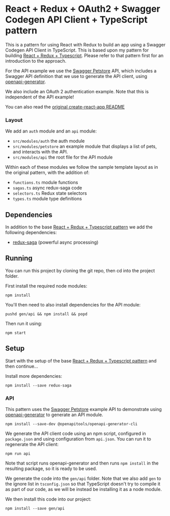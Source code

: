 # React + Redux + OAuth2 + Swagger Codegen API Client + TypeScript pattern

This is a pattern for using React with Redux to build an app using a Swagger Codegen API Client in TypeScript. This is based upon my pattern
for building [React + Redux + Typescript](https://github.com/karlvr/react-redux-typescript-pattern). Please refer to
that pattern first for an introduction to the approach.

For the API example we use the [Swagger Petstore](http://petstore.swagger.io/) API, which includes a Swagger API definition that we use to generate the API client, using [openapi-generator](https://github.com/openapitools/openapi-generator).

We also include an OAuth 2 authentication example. Note that this is independent of the API example!

You can also read the [original create-react-app README](README-CRA.md)

### Layout

We add an `auth` module and an `api` module:

* `src/modules/auth` the auth module
* `src/modules/petstore` an example module that displays a list of pets, and interacts with the API.
* `src/modules/api` the root file for the API module

Within each of these modules we follow the sample template layout as in the original pattern, with the addition
of:

* `functions.ts` module functions
* `sagas.ts` async redux-saga code
* `selectors.ts` Redux state selectors
* `types.ts` module type definitions

## Dependencies

In addition to the base [React + Redux + Typescript pattern](https://github.com/karlvr/react-redux-typescript-pattern) we add
the following dependencies:

* [redux-saga](https://redux-saga.js.org) (powerful async processing)

## Running

You can run this project by cloning the git repo, then cd into the project folder.

First install the required node modules:

```
npm install
```

You'll then need to also install dependencies for the API module:

```
pushd gen/api && npm install && popd
```

Then run it using:

```
npm start
```

## Setup

Start with the setup of the base [React + Redux + Typescript pattern](https://github.com/karlvr/react-redux-typescript-pattern) and then
continue...

Install more dependencies:

```
npm install --save redux-saga
```

### API

This pattern uses the [Swagger Petstore](http://petstore.swagger.io/) example API to demonstrate using [openapi-generator](https://github.com/openapitools/openapi-generator) to generate an API module.

```
npm install --save-dev @openapitools/openapi-generator-cli
```

We generate the API client code using an npm script, configured in `package.json` and using configuration from `api.json`. You can run it to regenerate the API client:

```
npm run api
```

Note that script runs openapi-generator and then runs `npm install` in the resulting package, so it is ready to be used.

We generate the code into the `gen/api` folder. Note that we also add `gen` to the ignore list in `tsconfig.json` so that TypeScript doesn't try to compile it as part of our code, as we will be instead be installing it as a node module.

We then install this code into our project:

```
npm install --save gen/api
```
